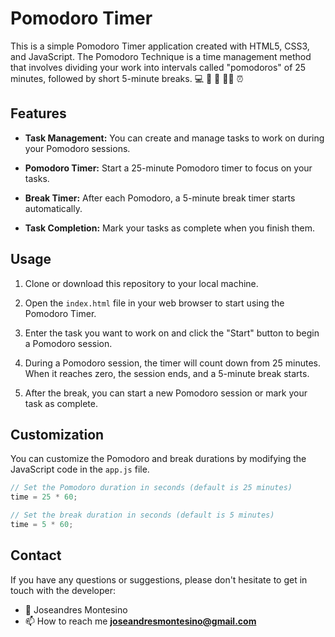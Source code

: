 # Pomodoro Timer

This is a simple Pomodoro Timer application created with HTML5, CSS3, and JavaScript. The Pomodoro Technique is a time management method that involves dividing your work into intervals called "pomodoros" of 25 minutes, followed by short 5-minute breaks.
:computer: 
📓
📖
🧑‍🎓
⏰
## Features

- **Task Management:** You can create and manage tasks to work on during your Pomodoro sessions.

- **Pomodoro Timer:** Start a 25-minute Pomodoro timer to focus on your tasks.

- **Break Timer:** After each Pomodoro, a 5-minute break timer starts automatically.

- **Task Completion:** Mark your tasks as complete when you finish them.

## Usage

1. Clone or download this repository to your local machine.

2. Open the `index.html` file in your web browser to start using the Pomodoro Timer.

3. Enter the task you want to work on and click the "Start" button to begin a Pomodoro session.

4. During a Pomodoro session, the timer will count down from 25 minutes. When it reaches zero, the session ends, and a 5-minute break starts.

5. After the break, you can start a new Pomodoro session or mark your task as complete.

## Customization

You can customize the Pomodoro and break durations by modifying the JavaScript code in the `app.js` file.

```javascript
// Set the Pomodoro duration in seconds (default is 25 minutes)
time = 25 * 60;

// Set the break duration in seconds (default is 5 minutes)
time = 5 * 60;
```

## Contact 

If you have any questions or suggestions, please don't hesitate to get in touch with the developer:
- 👋 Joseandres Montesino
- 📫 How to reach me **joseandresmontesino@gmail.com**
